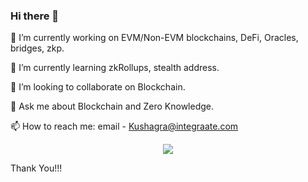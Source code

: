 ### Hi there 👋 

🔭 I’m currently working on EVM/Non-EVM blockchains, DeFi, Oracles, bridges, zkp. 

🌱 I’m currently learning zkRollups, stealth address.

👯 I’m looking to collaborate on Blockchain. 

💬 Ask me about Blockchain and Zero Knowledge.

📫 How to reach me: email - Kushagra@integraate.com

<!--
**kushagra2jindal/kushagra2jindal** is a ✨ _special_ ✨ repository because its `README.md` (this file) appears on your GitHub profile.



<p align="center"><img height="50%" width="auto" src ="https://github-readme-stats.vercel.app/api/top-langs/?username=kushagra2jindal&layout=compact&theme=darcula&bg_color=00000000&langs_count=6&hide=jupyter%20notebook,tex,css,php"></p>

-->

<p align="center" ><img src="https://github-readme-streak-stats.herokuapp.com/?user=kushagra2jindal&theme=highcontrast")></p>

Thank You!!!
